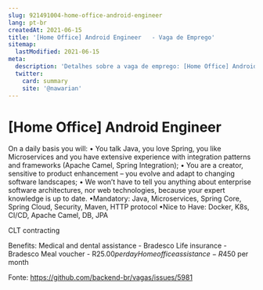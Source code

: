 ```yaml
---
slug: 921491004-home-office-android-engineer
lang: pt-br
createdAt: 2021-06-15
title: '[Home Office] Android Engineer   - Vaga de Emprego'
sitemap:
  lastModified: 2021-06-15
meta:
  description: 'Detalhes sobre a vaga de emprego: [Home Office] Android Engineer  '
  twitter:
    card: summary
    site: '@nawarian'
---
```


# [Home Office] Android Engineer  

On a daily basis you will:
• You talk Java, you love Spring, you like Microservices and you have extensive experience with integration patterns and frameworks (Apache Camel, Spring Integration); 
• You are a creator, sensitive to product enhancement – you evolve and adapt to changing software landscapes; 
• We won’t have to tell you anything about enterprise software architectures, nor web technologies, because your expert knowledge is up to date. 
•Mandatory: Java, Microservices, Spring Core, Spring Cloud, Security, Maven, HTTP protocol 
•Nice to Have: Docker, K8s, CI/CD, Apache Camel, DB, JPA 

CLT contracting

Benefits:
Medical and dental assistance - Bradesco
Life insurance - Bradesco
Meal voucher - R$25.00 per day
Home office assistance - R$450 per month



Fonte: https://github.com/backend-br/vagas/issues/5981